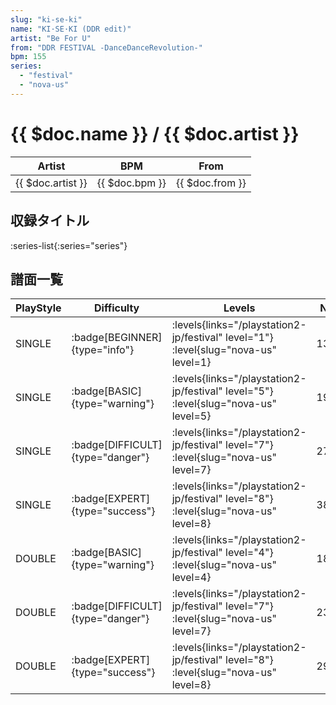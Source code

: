 ```yaml
---
slug: "ki-se-ki"
name: "KI·SE·KI (DDR edit)"
artist: "Be For U"
from: "DDR FESTIVAL -DanceDanceRevolution-"
bpm: 155
series:
  - "festival"
  - "nova-us"
---
```


# {{ $doc.name }} / {{ $doc.artist }}

|Artist|BPM|From|
|------|---|----|
|{{ $doc.artist }}|{{ $doc.bpm }}|{{ $doc.from }}|

## 収録タイトル

:series-list{:series="series"}

## 譜面一覧

|PlayStyle|Difficulty|Levels|Notes|Movie|
|---------|----------|------|-----|-----|
|SINGLE| :badge[BEGINNER]{type="info"}|<div class="field is-grouped is-grouped-multiline"> :levels{links="/playstation2-jp/festival" level="1"} :level{slug="nova-us" level=1}</div>|133/4||
|SINGLE| :badge[BASIC]{type="warning"}|<div class="field is-grouped is-grouped-multiline"> :levels{links="/playstation2-jp/festival" level="5"} :level{slug="nova-us" level=5}</div>|193/0||
|SINGLE| :badge[DIFFICULT]{type="danger"}|<div class="field is-grouped is-grouped-multiline"> :levels{links="/playstation2-jp/festival" level="7"} :level{slug="nova-us" level=7}</div>|272/6||
|SINGLE| :badge[EXPERT]{type="success"}|<div class="field is-grouped is-grouped-multiline"> :levels{links="/playstation2-jp/festival" level="8"} :level{slug="nova-us" level=8}</div>|384/22||
|DOUBLE| :badge[BASIC]{type="warning"}|<div class="field is-grouped is-grouped-multiline"> :levels{links="/playstation2-jp/festival" level="4"} :level{slug="nova-us" level=4}</div>|185/14||
|DOUBLE| :badge[DIFFICULT]{type="danger"}|<div class="field is-grouped is-grouped-multiline"> :levels{links="/playstation2-jp/festival" level="7"} :level{slug="nova-us" level=7}</div>|235/14||
|DOUBLE| :badge[EXPERT]{type="success"}|<div class="field is-grouped is-grouped-multiline"> :levels{links="/playstation2-jp/festival" level="8"} :level{slug="nova-us" level=8}</div>|292/10||
